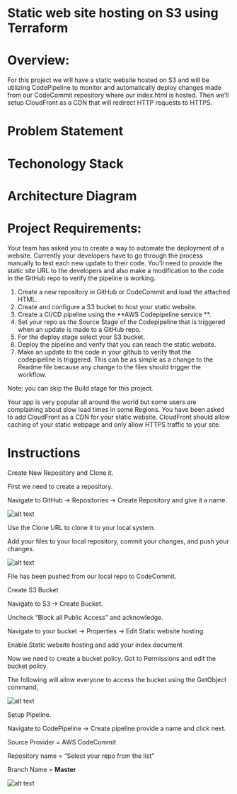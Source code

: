 # Static web site hosting on S3 using Terraform

# Overview:
For this project we will have a static website hosted on S3 and will be utilizing CodePipeline to monitor and automatically deploy changes made from our CodeCommit repository where our index.html is hosted. Then we’ll setup CloudFront as a CDN that will redirect HTTP requests to HTTPS.

# Problem Statement


# Techonology Stack


# Architecture Diagram


# Project Requirements:

Your team has asked you to create a way to automate the deployment of a website. Currently your developers have to go through the process manually to test each new update to their code. You’ll need to provide the static site URL to the developers and also make a modification to the code in the GitHub repo to verify the pipeline is working.

1. Create a new repository in GitHub or CodeCommit and load the attached HTML.
2. Create and configure a S3 bucket to host your static website.
3. Create a CI/CD pipeline using the **AWS Codepipeline service **.
4. Set your repo as the Source Stage of the Codepipeline that is triggered when an update is made to a GitHub repo.
5. For the deploy stage select your S3 bucket.
6. Deploy the pipeline and verify that you can reach the static website.
7. Make an update to the code in your github to verify that the codepipeline is triggered. This can be as simple as a change to the Readme file because any change to the files should trigger the workflow.

Note: you can skip the Build stage for this project.

Your app is very popular all around the world but some users are complaining about slow load times in some Regions. You have been asked to add CloudFront as a CDN for your static website. CloudFront should allow caching of your static webpage and only allow HTTPS traffic to your site.

# Instructions

Create New Repository and Clone it.

First we need to create a repository.

Navigate to GitHub -> Repositories -> Create Repository and give it a name.

![alt text](assets/images/aws-static-web-hosting/a-web-hosting1.png)

Use the Clone URL to clone it to your local system.

Add your files to your local repository, commit your changes, and push your changes.

![alt text](assets/images/aws-static-web-hosting/a-web-hosting2.png)

File has been pushed from our local repo to CodeCommit.

Create S3 Bucket

Navigate to S3 -> Create Bucket.

Uncheck “Block all Public Access” and acknowledge.

Navigate to your bucket -> Properties -> Edit Static website hosting

Enable Static website hosting and add your index document

Now we need to create a bucket policy. Got to Permissions and edit the bucket policy.

The following will allow everyone to access the bucket using the GetObject command,

![alt text](assets/images/aws-static-web-hosting/a-web-hosting3.png)

Setup Pipeline.

Navigate to CodePipeline -> Create pipeline provide a name and click next.

Source Provider = AWS CodeCommit

Repository name = “Select your repo from the list”

Branch Name = **Master**

![alt text](assets/images/aws-static-web-hosting/a-web-hosting4.png)
